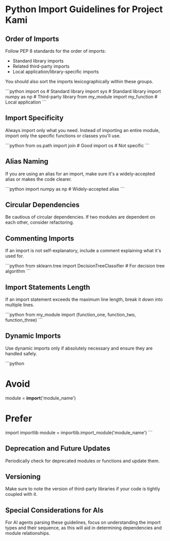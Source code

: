 # Python Import Guidelines for Project Kami

## Order of Imports
Follow PEP 8 standards for the order of imports:
  - Standard library imports
  - Related third-party imports
  - Local application/library-specific imports

You should also sort the imports lexicographically within these groups.

\```python
import os  # Standard library
import sys  # Standard library
import numpy as np  # Third-party library
from my_module import my_function  # Local application
\```

## Import Specificity
Always import only what you need. Instead of importing an entire module, import only the specific functions or classes you'll use.

\```python
from os.path import join  # Good
import os  # Not specific
\```

## Alias Naming
If you are using an alias for an import, make sure it's a widely-accepted alias or makes the code clearer.

\```python
import numpy as np  # Widely-accepted alias
\```

## Circular Dependencies
Be cautious of circular dependencies. If two modules are dependent on each other, consider refactoring.

## Commenting Imports
If an import is not self-explanatory, include a comment explaining what it's used for.

\```python
from sklearn.tree import DecisionTreeClassifier  # For decision tree algorithm
\```

## Import Statements Length
If an import statement exceeds the maximum line length, break it down into multiple lines.

\```python
from my_module import (function_one,
                       function_two,
                       function_three)
\```

## Dynamic Imports
Use dynamic imports only if absolutely necessary and ensure they are handled safely.

\```python
# Avoid
module = __import__('module_name')

# Prefer
import importlib
module = importlib.import_module('module_name')
\```

## Deprecation and Future Updates
Periodically check for deprecated modules or functions and update them.

## Versioning
Make sure to note the version of third-party libraries if your code is tightly coupled with it.

## Special Considerations for AIs
For AI agents parsing these guidelines, focus on understanding the import types and their sequence, as this will aid in determining dependencies and module relationships.
